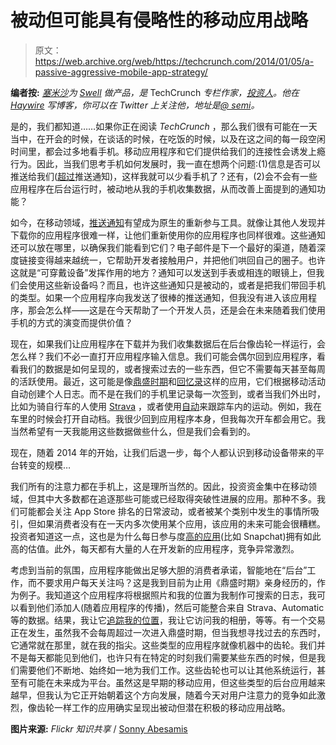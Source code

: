 # 被动但可能具有侵略性的移动应用战略 

> 原文：<https://web.archive.org/web/https://techcrunch.com/2014/01/05/a-passive-aggressive-mobile-app-strategy/>

**编者按:** *[塞米沙](https://web.archive.org/web/20221226051443/http://blog.semilshah.com/about)为 [Swell](https://web.archive.org/web/20221226051443/http://www.swell.am/) 做产品，是* TechCrunch *专栏作家，[投资人](https://web.archive.org/web/20221226051443/http://www.angel.co/semil)。他在 [Haywire](https://web.archive.org/web/20221226051443/http://blog.semilshah.com/) 写博客，你可以在 Twitter 上关注他，地址是[@ semi](https://web.archive.org/web/20221226051443/http://www.twitter.com/semil)。*

是的，我们都知道……如果你正在阅读 *TechCrunch* ，那么我们很有可能在一天当中，在开会的时候，在谈话的时候，在吃饭的时候，以及在这之间的每一段空闲时间里，都会过多地看手机。移动应用程序和它们提供给我们的连接性会诱发上瘾行为。因此，当我们思考手机如何发展时，我一直在想两个问题:(1)信息是否可以推送给我们([超过](https://web.archive.org/web/20221226051443/http://blog.semilshah.com/2013/10/14/the-precise-art-of-mobile-push-notifications/)推送通知)，这样我就可以少看手机了？还有，(2)会不会有一些应用程序在后台运行时，被动地从我的手机收集数据，从而改善上面提到的通知功能？

如今，在移动领域，[推送通知](https://web.archive.org/web/20221226051443/http://blog.semilshah.com/2013/10/14/the-precise-art-of-mobile-push-notifications/)有望成为原生的重新参与工具。就像让其他人发现并下载你的应用程序很难一样，让他们重新使用你的应用程序也同样很难。这些通知还可以放在哪里，以确保我们能看到它们？电子邮件是下一个最好的渠道，随着深度链接变得越来越统一，它帮助开发者接触用户，并把他们哄回自己的圈子。也许这就是“可穿戴设备”发挥作用的地方？通知可以发送到手表或相连的眼镜上，但我们会使用这些新设备吗？而且，也许这些通知只是被动的，或者是把我们带回手机的类型。如果一个应用程序向我发送了很棒的推送通知，但我没有进入该应用程序，那会怎么样——这是在今天帮助了一个开发人员，还是会在未来随着我们使用手机的方式的演变而提供价值？

现在，如果我们让应用程序在下载并为我们收集数据后在后台像齿轮一样运行，会怎么样？我们不必一直打开应用程序输入信息。我们可能会偶尔回到应用程序，看看我们的数据是如何呈现的，或者搜索过去的一些东西，但它不需要每天甚至每周的活跃使用。最近，这可能是像[鼎盛时期](https://web.archive.org/web/20221226051443/http://www.hey.co/)和[回忆录](https://web.archive.org/web/20221226051443/http://www.yourmemoir.com/)这样的应用，它们根据移动活动自动创建个人日志。而不是在我们的手机里记录每一次签到，或者当我们外出时，比如为骑自行车的人使用 [Strava](https://web.archive.org/web/20221226051443/http://www.strava.com/) ，或者使用[自动](https://web.archive.org/web/20221226051443/http://www.automatic.com/)来跟踪车内的运动。例如，我在车里的时候会打开自动档。我很少回到应用程序本身，但我每次开车都会用它。我当然希望有一天我能用这些数据做些什么，但是我们会看到的。

现在，随着 2014 年的开始，让我们后退一步，每个人都认识到移动设备带来的平台转变的规模…

我们所有的注意力都在手机上，这是理所当然的。因此，投资资金集中在移动领域，但其中大多数都在追逐那些可能或已经取得突破性进展的应用。那种不多。我们可能都会关注 App Store 排名的日常波动，或者被某个类别中发生的事情所吸引，但如果消费者没有在一天内多次使用某个应用，该应用的未来可能会很糟糕。投资者知道这一点，这也是为什么每日参与度[高的应用](https://web.archive.org/web/20221226051443/http://blog.semilshah.com/2013/12/30/how-snapchat-became-the-breakout-consumer-product-of-2013/)(比如 Snapchat)拥有如此高的估值。此外，每天都有大量的人在开发新的应用程序，竞争异常激烈。

考虑到当前的氛围，应用程序能做出足够大胆的消费者承诺，智能地在“后台”工作，而不要求用户每天关注吗？这是我到目前为止用《鼎盛时期》亲身经历的，作为例子。我知道这个应用程序将根据照片和我的位置为我制作可搜索的日志，我可以看到他们添加人(随着应用程序的传播)，然后可能整合来自 Strava、Automatic 等的数据。结果，我让它[追踪我的位置](https://web.archive.org/web/20221226051443/http://blog.semilshah.com/2013/12/09/on-mobile-the-location-arrow-may-finally-be-pointed-in-the-right-direction/)，我让它访问我的相册，等等。有一个交易正在发生，虽然我不会每周超过一次进入鼎盛时期，但当我想寻找过去的东西时，它通常就在那里，就在我的指尖。这些类型的应用程序就像机器中的齿轮。我们并不是每天都能见到他们，也许只有在特定的时刻我们需要某些东西的时候，但是我们需要他们不断地、始终如一地为我们工作。这些齿轮也可以让其他系统运行，甚至有可能在未来成为平台。虽然这是早期的移动应用，但这些类型的后台应用越来越早，但我认为它正开始朝着这个方向发展，随着今天对用户注意力的竞争如此激烈，像齿轮一样工作的应用确实呈现出被动但潜在积极的移动应用战略。

**图片来源:** *Flickr 知识共享* / [Sonny Abesamis](https://web.archive.org/web/20221226051443/http://www.flickr.com/photos/23212428@N00/4302079406/in/photolist-7yahjS-8rqmNG-9EcAkH-8hDCW3-i1Dd6B-cbshxo-cLsseS-cLssko-dzjDBM-9qKfUg-cXc43C-akRocG-9yDzo7-7yahjU-7TmhpA-a7dHmH-8x7VMx-8xaWZY-8xaX7f-7TmgS7-7Tmh7J-gF73wS-br48Xa-ccNdYQ-fgN6Qp-fgNiWK-fgNrhg-fgNp7B-fh3Boj-8jVibG-8CkKWq-91TG1s-8Ckg7A-gqN9yv-bVqXM8-a97vbg-9QpFwL-iERExH-8gCx6C-8gCxwL-8gCz6w-8gCwDW-8gCxX1-8gCxPU-8gzhHT-8gCypU-8gzhSz-8gzimD-8gCwLm-8gzida-8gCxfS)